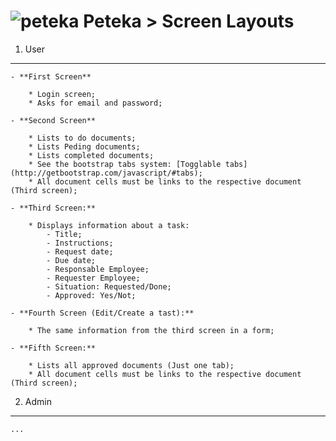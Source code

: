 ![peteka](https://dl.dropboxusercontent.com/u/85402777/peteca.png) Peteka > Screen Layouts
========

 1. User
 ---------
 	- **First Screen**

 		* Login screen;
		* Asks for email and password;

 	- **Second Screen**

	 	* Lists to do documents;
	 	* Lists Peding documents;
	 	* Lists completed documents;
		* See the bootstrap tabs system: [Togglable tabs](http://getbootstrap.com/javascript/#tabs);
	 	* All document cells must be links to the respective document (Third screen);

	- **Third Screen:**

	 	* Displays information about a task:
	 		- Title;
	 		- Instructions;
	 		- Request date;
	 		- Due date;
	 		- Responsable Employee;
	 		- Requester Employee;
	 		- Situation: Requested/Done;
	 		- Approved: Yes/Not;

	- **Fourth Screen (Edit/Create a tast):**

	 	* The same information from the third screen in a form;

	- **Fifth Screen:**

	 	* Lists all approved documents (Just one tab);
		* All document cells must be links to the respective document (Third screen);

 2. Admin
 ---------
	...
